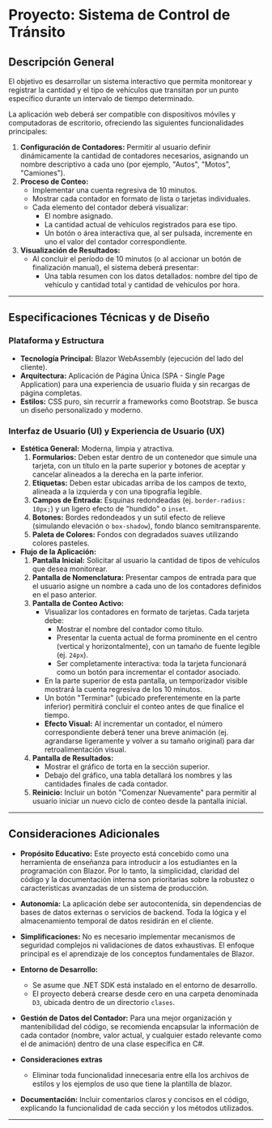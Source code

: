 # Proyecto: Sistema de Control de Tránsito

## Descripción General

El objetivo es desarrollar un sistema interactivo que permita monitorear y registrar la cantidad y el tipo de vehículos que transitan por un punto específico durante un intervalo de tiempo determinado.

La aplicación web deberá ser compatible con dispositivos móviles y computadoras de escritorio, ofreciendo las siguientes funcionalidades principales:

1.  **Configuración de Contadores:** Permitir al usuario definir dinámicamente la cantidad de contadores necesarios, asignando un nombre descriptivo a cada uno (por ejemplo, "Autos", "Motos", "Camiones").
2.  **Proceso de Conteo:**
    *   Implementar una cuenta regresiva de 10 minutos.
    *   Mostrar cada contador en formato de lista o tarjetas individuales.
    *   Cada elemento del contador deberá visualizar:
        *   El nombre asignado.
        *   La cantidad actual de vehículos registrados para ese tipo.
        *   Un botón o área interactiva que, al ser pulsada, incremente en uno el valor del contador correspondiente.
3.  **Visualización de Resultados:**
    *   Al concluir el período de 10 minutos (o al accionar un botón de finalización manual), el sistema deberá presentar:
        *   Una tabla resumen con los datos detallados: nombre del tipo de vehículo y cantidad total y cantidad de vehículos por hora.

---

## Especificaciones Técnicas y de Diseño

### Plataforma y Estructura
*   **Tecnología Principal:** Blazor WebAssembly (ejecución del lado del cliente).
*   **Arquitectura:** Aplicación de Página Única (SPA - Single Page Application) para una experiencia de usuario fluida y sin recargas de página completas.
*   **Estilos:** CSS puro, sin recurrir a frameworks como Bootstrap. Se busca un diseño personalizado y moderno.

### Interfaz de Usuario (UI) y Experiencia de Usuario (UX)

*   **Estética General:** Moderna, limpia y atractiva.
    1.  **Formularios:** Deben estar dentro de un contenedor que simule una tarjeta, con un título en la parte superior y botones de aceptar y cancelar alineados a la derecha en la parte inferior.
    2.  **Etiquetas:** Deben estar ubicadas arriba de los campos de texto, alineada a la izquierda y con una tipografía legible.
    3.  **Campos de Entrada:** Esquinas redondeadas (ej. `border-radius: 10px;`) y un ligero efecto de "hundido" o `inset`.
    4.  **Botones:** Bordes redondeados y un sutil efecto de relieve (simulando elevación o `box-shadow`), fondo blanco semitransparente.
    5.  **Paleta de Colores:** Fondos con degradados suaves utilizando colores pasteles.
*   **Flujo de la Aplicación:**
    1.  **Pantalla Inicial:** Solicitar al usuario la cantidad de tipos de vehículos que desea monitorear.
    2.  **Pantalla de Nomenclatura:** Presentar campos de entrada para que el usuario asigne un nombre a cada uno de los contadores definidos en el paso anterior.
    3.  **Pantalla de Conteo Activo:**
        *   Visualizar los contadores en formato de tarjetas. Cada tarjeta debe:
            *   Mostrar el nombre del contador como título.
            *   Presentar la cuenta actual de forma prominente en el centro (vertical y horizontalmente), con un tamaño de fuente legible (ej. `24px`).
            *   Ser completamente interactiva: toda la tarjeta funcionará como un botón para incrementar el contador asociado.
        *   En la parte superior de esta pantalla, un temporizador visible mostrará la cuenta regresiva de los 10 minutos.
        *   Un botón "Terminar" (ubicado preferentemente en la parte inferior) permitirá concluir el conteo antes de que finalice el tiempo.
        *   **Efecto Visual:** Al incrementar un contador, el número correspondiente deberá tener una breve animación (ej. agrandarse ligeramente y volver a su tamaño original) para dar retroalimentación visual.
    4.  **Pantalla de Resultados:**
        *   Mostrar el gráfico de torta en la sección superior.
        *   Debajo del gráfico, una tabla detallará los nombres y las cantidades finales de cada contador.
    5.  **Reinicio:** Incluir un botón "Comenzar Nuevamente" para permitir al usuario iniciar un nuevo ciclo de conteo desde la pantalla inicial.

---

## Consideraciones Adicionales

*   **Propósito Educativo:** Este proyecto está concebido como una herramienta de enseñanza para introducir a los estudiantes en la programación con Blazor. Por lo tanto, la simplicidad, claridad del código y la documentación interna son prioritarias sobre la robustez o características avanzadas de un sistema de producción.
*   **Autonomía:** La aplicación debe ser autocontenida, sin dependencias de bases de datos externas o servicios de backend. Toda la lógica y el almacenamiento temporal de datos residirán en el cliente.
*   **Simplificaciones:** No es necesario implementar mecanismos de seguridad complejos ni validaciones de datos exhaustivas. El enfoque principal es el aprendizaje de los conceptos fundamentales de Blazor.
*   **Entorno de Desarrollo:**
    *   Se asume que .NET SDK está instalado en el entorno de desarrollo.
    *   El proyecto deberá crearse desde cero en una carpeta denominada `D3`, ubicada dentro de un directorio `clases`.
*   **Gestión de Datos del Contador:** Para una mejor organización y mantenibilidad del código, se recomienda encapsular la información de cada contador (nombre, valor actual, y cualquier estado relevante como el de animación) dentro de una clase específica en C#.

*   **Consideraciones extras**
    * Eliminar toda funcionalidad innecesaria entre ella los archivos de estilos y los ejemplos de  uso que tiene la plantilla de blazor.
*   **Documentación:** Incluir comentarios claros y concisos en el código, explicando la funcionalidad de cada sección y los métodos utilizados.
---
